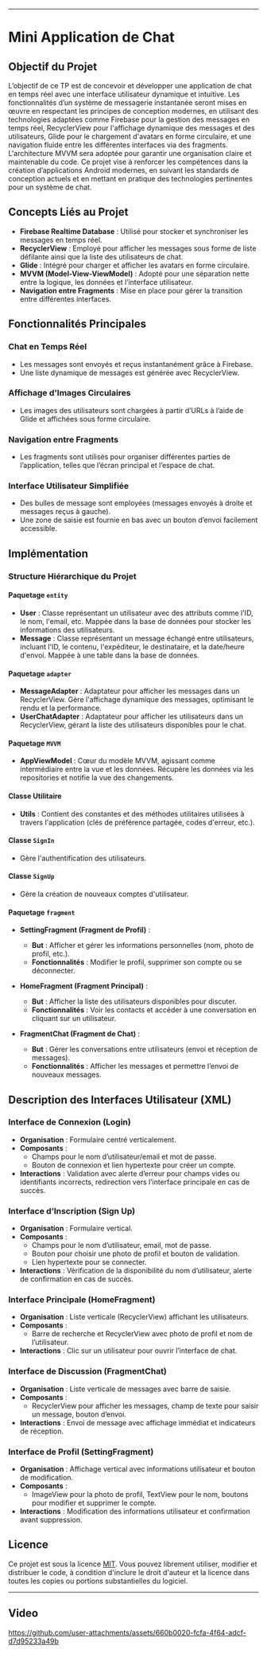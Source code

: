 

---

# Mini Application de Chat

## Objectif du Projet

L’objectif de ce TP est de concevoir et développer une application de chat en temps réel avec une interface utilisateur dynamique et intuitive. Les fonctionnalités d’un système de messagerie instantanée seront mises en œuvre en respectant les principes de conception modernes, en utilisant des technologies adaptées comme Firebase pour la gestion des messages en temps réel, RecyclerView pour l'affichage dynamique des messages et des utilisateurs, Glide pour le chargement d'avatars en forme circulaire, et une navigation fluide entre les différentes interfaces via des fragments. L'architecture MVVM sera adoptée pour garantir une organisation claire et maintenable du code. Ce projet vise à renforcer les compétences dans la création d’applications Android modernes, en suivant les standards de conception actuels et en mettant en pratique des technologies pertinentes pour un système de chat.

## Concepts Liés au Projet

- **Firebase Realtime Database** : Utilisé pour stocker et synchroniser les messages en temps réel.
- **RecyclerView** : Employé pour afficher les messages sous forme de liste défilante ainsi que la liste des utilisateurs de chat.
- **Glide** : Intégré pour charger et afficher les avatars en forme circulaire.
- **MVVM (Model-View-ViewModel)** : Adopté pour une séparation nette entre la logique, les données et l’interface utilisateur.
- **Navigation entre Fragments** : Mise en place pour gérer la transition entre différentes interfaces.

## Fonctionnalités Principales

### Chat en Temps Réel
- Les messages sont envoyés et reçus instantanément grâce à Firebase.
- Une liste dynamique de messages est générée avec RecyclerView.

### Affichage d'Images Circulaires
- Les images des utilisateurs sont chargées à partir d’URLs à l’aide de Glide et affichées sous forme circulaire.

### Navigation entre Fragments
- Les fragments sont utilisés pour organiser différentes parties de l’application, telles que l’écran principal et l’espace de chat.

### Interface Utilisateur Simplifiée
- Des bulles de message sont employées (messages envoyés à droite et messages reçus à gauche).
- Une zone de saisie est fournie en bas avec un bouton d’envoi facilement accessible.

## Implémentation

### Structure Hiérarchique du Projet

#### Paquetage `entity`
- **User** : Classe représentant un utilisateur avec des attributs comme l'ID, le nom, l'email, etc. Mappée dans la base de données pour stocker les informations des utilisateurs.
- **Message** : Classe représentant un message échangé entre utilisateurs, incluant l'ID, le contenu, l'expéditeur, le destinataire, et la date/heure d'envoi. Mappée à une table dans la base de données.

#### Paquetage `adapter`
- **MessageAdapter** : Adaptateur pour afficher les messages dans un RecyclerView. Gère l'affichage dynamique des messages, optimisant le rendu et la performance.
- **UserChatAdapter** : Adaptateur pour afficher les utilisateurs dans un RecyclerView, gérant la liste des utilisateurs disponibles pour le chat.

#### Paquetage `MVVM`
- **AppViewModel** : Cœur du modèle MVVM, agissant comme intermédiaire entre la vue et les données. Récupère les données via les repositories et notifie la vue des changements.

#### Classe Utilitaire
- **Utils** : Contient des constantes et des méthodes utilitaires utilisées à travers l'application (clés de préférence partagée, codes d'erreur, etc.).

#### Classe `SignIn`
- Gère l'authentification des utilisateurs.

#### Classe `SignUp`
- Gère la création de nouveaux comptes d'utilisateur.

#### Paquetage `fragment`
- **SettingFragment (Fragment de Profil)** :
  - **But** : Afficher et gérer les informations personnelles (nom, photo de profil, etc.).
  - **Fonctionnalités** : Modifier le profil, supprimer son compte ou se déconnecter.

- **HomeFragment (Fragment Principal)** :
  - **But** : Afficher la liste des utilisateurs disponibles pour discuter.
  - **Fonctionnalités** : Voir les contacts et accéder à une conversation en cliquant sur un utilisateur.

- **FragmentChat (Fragment de Chat)** :
  - **But** : Gérer les conversations entre utilisateurs (envoi et réception de messages).
  - **Fonctionnalités** : Afficher les messages et permettre l’envoi de nouveaux messages.

## Description des Interfaces Utilisateur (XML)

### Interface de Connexion (Login)
- **Organisation** : Formulaire centré verticalement.
- **Composants** :
  - Champs pour le nom d’utilisateur/email et mot de passe.
  - Bouton de connexion et lien hypertexte pour créer un compte.
- **Interactions** : Validation avec alerte d’erreur pour champs vides ou identifiants incorrects, redirection vers l’interface principale en cas de succès.

### Interface d’Inscription (Sign Up)
- **Organisation** : Formulaire vertical.
- **Composants** :
  - Champs pour le nom d’utilisateur, email, mot de passe.
  - Bouton pour choisir une photo de profil et bouton de validation.
  - Lien hypertexte pour se connecter.
- **Interactions** : Vérification de la disponibilité du nom d’utilisateur, alerte de confirmation en cas de succès.

### Interface Principale (HomeFragment)
- **Organisation** : Liste verticale (RecyclerView) affichant les utilisateurs.
- **Composants** :
  - Barre de recherche et RecyclerView avec photo de profil et nom de l’utilisateur.
- **Interactions** : Clic sur un utilisateur pour ouvrir l’interface de chat.

### Interface de Discussion (FragmentChat)
- **Organisation** : Liste verticale de messages avec barre de saisie.
- **Composants** :
  - RecyclerView pour afficher les messages, champ de texte pour saisir un message, bouton d’envoi.
- **Interactions** : Envoi de message avec affichage immédiat et indicateurs de réception.

### Interface de Profil (SettingFragment)
- **Organisation** : Affichage vertical avec informations utilisateur et bouton de modification.
- **Composants** :
  - ImageView pour la photo de profil, TextView pour le nom, boutons pour modifier et supprimer le compte.
- **Interactions** : Modification des informations utilisateur et confirmation avant suppression.

## Licence

Ce projet est sous la licence [MIT](https://opensource.org/licenses/MIT). Vous pouvez librement utiliser, modifier et distribuer le code, à condition d'inclure le droit d'auteur et la licence dans toutes les copies ou portions substantielles du logiciel.




---
## Video

https://github.com/user-attachments/assets/660b0020-fcfa-4f64-adcf-d7d95233a49b

